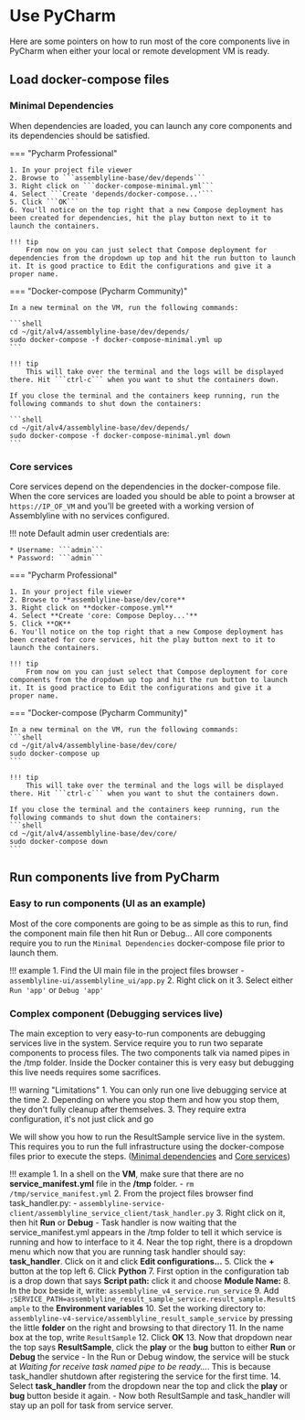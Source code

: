# Use PyCharm

Here are some pointers on how to run most of the core components live in PyCharm when either your local or remote development VM is ready.

## Load docker-compose files

### Minimal Dependencies

When dependencies are loaded, you can launch any core components and its dependencies should be satisfied. 

=== "Pycharm Professional"

    1. In your project file viewer
    2. Browse to ```assemblyline-base/dev/depends```
    3. Right click on ```docker-compose-minimal.yml```
    4. Select ```Create 'depends/docker-compose...'```
    5. Click ```OK```
    6. You'll notice on the top right that a new Compose deployment has been created for dependencies, hit the play button next to it to launch the containers. 

    !!! tip 
        From now on you can just select that Compose deployment for dependencies from the dropdown up top and hit the run button to launch it. It is good practice to Edit the configurations and give it a proper name.

=== "Docker-compose (Pycharm Community)"

    In a new terminal on the VM, run the following commands:

    ```shell
    cd ~/git/alv4/assemblyline-base/dev/depends/
    sudo docker-compose -f docker-compose-minimal.yml up
    ```
      
    !!! tip 
        This will take over the terminal and the logs will be displayed there. Hit ```ctrl-c``` when you want to shut the containers down.

    If you close the terminal and the containers keep running, run the following commands to shut down the containers: 

    ```shell
    cd ~/git/alv4/assemblyline-base/dev/depends/
    sudo docker-compose -f docker-compose-minimal.yml down
    ```

### Core services 

Core services depend on the dependencies in the docker-compose file. When the core services are loaded you should be able to point a browser at ```https://IP_OF_VM``` and you'll be greeted with a working version of Assemblyline with no services configured. 

!!! note
    Default admin user credentials are: 

    * Username: ```admin```
    * Password: ```admin```

=== "Pycharm Professional"

    1. In your project file viewer
    2. Browse to **assemblyline-base/dev/core**
    3. Right click on **docker-compose.yml**
    4. Select **Create 'core: Compose Deploy...'**
    5. Click **OK**
    6. You'll notice on the top right that a new Compose deployment has been created for core services, hit the play button next to it to launch the containers.

    !!! tip 
        From now on you can just select that Compose deployment for core components from the dropdown up top and hit the run button to launch it. It is good practice to Edit the configurations and give it a proper name.

=== "Docker-compose (Pycharm Community)"

    In a new terminal on the VM, run the following commands:
    ```shell
    cd ~/git/alv4/assemblyline-base/dev/core/
    sudo docker-compose up
    ```
    
    !!! tip 
        This will take over the terminal and the logs will be displayed there. Hit ```ctrl-c``` when you want to shut the containers down.
    
    If you close the terminal and the containers keep running, run the following commands to shut down the containers:
    ```shell
    cd ~/git/alv4/assemblyline-base/dev/core/
    sudo docker-compose down
    ```

## Run components live from PyCharm

### Easy to run components (UI as an example)

Most of the core components are going to be as simple as this to run, find the component main file then hit Run or Debug... All core components require you to run the ```Minimal Dependencies``` docker-compose file prior to launch them.

!!! example
    1. Find the UI main file in the project files browser
        - ```assemblyline-ui/assemblyline_ui/app.py```
    2. Right click on it
    3. Select either ```Run 'app'``` or ```Debug 'app'```

### Complex component (Debugging services live)

The main exception to very easy-to-run components are debugging services live in the system. Service require you to run two separate components to process files. The two components talk via named pipes in the /tmp folder. Inside the Docker container this is very easy but debugging this live needs requires some sacrifices.

!!! warning "Limitations"
    1. You can only run one live debugging service at the time
    2. Depending on where you stop them and how you stop them, they don't fully cleanup after themselves.
    3. They require extra configuration, it's not just click and go

We will show you how to run the ResultSample service live in the system. This requires you to run the full infrastructure using the docker-compose files prior to execute the steps. ([Minimal dependencies](#minimal-dependencies) and [Core services](#core-services))

!!! example
    1. In a shell on the **VM**,  make sure that there are no **service_manifest.yml** file in the **/tmp** folder.
        - ```rm /tmp/service_manifest.yml```
    2. From the project files browser find task_handler.py: 
        - ```assemblyline-service-client/assemblyline_service_client/task_handler.py```
    3. Right click on it, then hit **Run** or **Debug**
        - Task handler is now waiting that the service_manifest.yml appears in the /tmp folder to tell it which service is running and how to interface to it
    4. Near the top right, there is a dropdown menu which now that you are running task handler should say: **task_handler**. Click on it and click **Edit configurations...**
    5. Click the **+** button at the top left
    6. Click **Python**
    7. First option in the configuration tab is a drop down that says **Script path:** click it and choose **Module Name:**
    8. In the box beside it, write: `assemblyline_v4_service.run_service`
    9. Add `;SERVICE_PATH=assemblyline_result_sample_service.result_sample.ResultSample` to the **Environment variables**
    10. Set the working directory to: `assemblyline-v4-service/assemblyline_result_sample_service` by pressing the little **folder** on the right and browsing to that directory
    11. In the name box at the top, write `ResultSample`
    12. Click **OK**
    13. Now that dropdown near the top says **ResultSample**, click the **play** or the **bug** button to either **Run** or **Debug** the service 
        - In the Run or Debug window, the service will be stuck at *Waiting for receive task named pipe to be ready...*. This is because task_handler shutdown after registering the service for the first time.
    14. Select **task_handler** from the dropdown near the top and click the **play** or **bug** button beside it again.
        - Now both ResultSample and task_handler will stay up an poll for task from service server.

